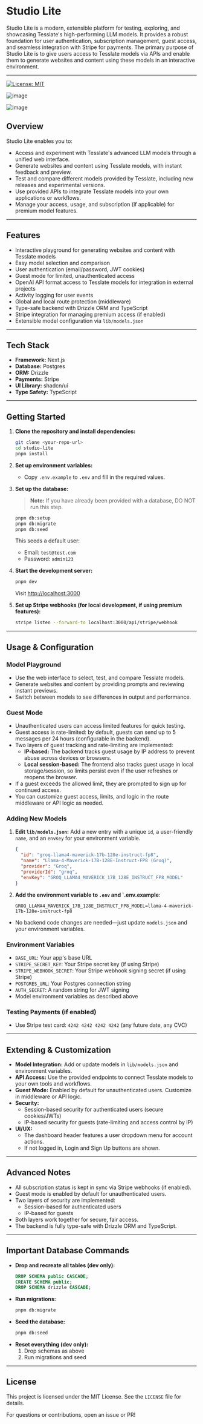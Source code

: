 # Studio Lite

Studio Lite is a modern, extensible platform for testing, exploring, and showcasing Tesslate's high-performing LLM models. It provides a robust foundation for user authentication, subscription management, guest access, and seamless integration with Stripe for payments. The primary purpose of Studio Lite is to give users access to Tesslate models via APIs and enable them to generate websites and content using these models in an interactive environment.

---

[![License: MIT](https://img.shields.io/badge/License-MIT-yellow.svg)](https://opensource.org/licenses/MIT)

![image](https://github.com/user-attachments/assets/8c92faac-d03e-4812-bcf7-1d57ba424c2d)

![image](https://github.com/user-attachments/assets/c8427401-d8c0-4fa2-9086-dcc01b4b46e8)


## Overview

Studio Lite enables you to:
- Access and experiment with Tesslate's advanced LLM models through a unified web interface.
- Generate websites and content using Tesslate models, with instant feedback and preview.
- Test and compare different models provided by Tesslate, including new releases and experimental versions.
- Use provided APIs to integrate Tesslate models into your own applications or workflows.
- Manage your access, usage, and subscription (if applicable) for premium model features.

---

## Features

- Interactive playground for generating websites and content with Tesslate models
- Easy model selection and comparison
- User authentication (email/password, JWT cookies)
- Guest mode for limited, unauthenticated access
- OpenAI API format access to Tesslate models for integration in external projects
- Activity logging for user events
- Global and local route protection (middleware)
- Type-safe backend with Drizzle ORM and TypeScript
- Stripe integration for managing premium access (if enabled)
- Extensible model configuration via `lib/models.json`

---

## Tech Stack

- **Framework:** Next.js
- **Database:** Postgres
- **ORM:** Drizzle
- **Payments:** Stripe
- **UI Library:** shadcn/ui
- **Type Safety:** TypeScript

---

## Getting Started

1. **Clone the repository and install dependencies:**
   ```sh
   git clone <your-repo-url>
   cd studio-lite
   pnpm install
   ```

2. **Set up environment variables:**
   - Copy `.env.example` to `.env` and fill in the required values.

3. **Set up the database:**
   > **Note:** If you have already been provided with a database, DO NOT run this step.
   ```sh
   pnpm db:setup
   pnpm db:migrate
   pnpm db:seed
   ```
   This seeds a default user:
   - Email: `test@test.com`
   - Password: `admin123`

4. **Start the development server:**
   ```sh
   pnpm dev
   ```
   Visit [http://localhost:3000](http://localhost:3000)

5. **Set up Stripe webhooks (for local development, if using premium features):**
   ```sh
   stripe listen --forward-to localhost:3000/api/stripe/webhook
   ```

---

## Usage & Configuration

### Model Playground
- Use the web interface to select, test, and compare Tesslate models.
- Generate websites and content by providing prompts and reviewing instant previews.
- Switch between models to see differences in output and performance.

### Guest Mode
- Unauthenticated users can access limited features for quick testing.
- Guest access is rate-limited: by default, guests can send up to 5 messages per 24 hours (configurable in the backend).
- Two layers of guest tracking and rate-limiting are implemented:
  - **IP-based:** The backend tracks guest usage by IP address to prevent abuse across devices or browsers.
  - **Local session-based:** The frontend also tracks guest usage in local storage/session, so limits persist even if the user refreshes or reopens the browser.
- If a guest exceeds the allowed limit, they are prompted to sign up for continued access.
- You can customize guest access, limits, and logic in the route middleware or API logic as needed.

### Adding New Models
1. **Edit `lib/models.json`:**
   Add a new entry with a unique `id`, a user-friendly `name`, and an `envKey` for your environment variable.
   ```json
   {
     "id": "groq-llama4-maverick-17b-128e-instruct-fp8",
     "name": "Llama-4-Maverick-17B-128E-Instruct-FP8 (Groq)",
     "provider": "Groq",
     "providerId": "groq",
     "envKey": "GROQ_LLAMA4_MAVERICK_17B_128E_INSTRUCT_FP8_MODEL"
   }
   ```
2. **Add the environment variable to `.env` and `.env.example**:
   ```env
   GROQ_LLAMA4_MAVERICK_17B_128E_INSTRUCT_FP8_MODEL=llama-4-maverick-17b-128e-instruct-fp8
   ```
- No backend code changes are needed—just update `models.json` and your environment variables.

### Environment Variables
- `BASE_URL`: Your app's base URL
- `STRIPE_SECRET_KEY`: Your Stripe secret key (if using Stripe)
- `STRIPE_WEBHOOK_SECRET`: Your Stripe webhook signing secret (if using Stripe)
- `POSTGRES_URL`: Your Postgres connection string
- `AUTH_SECRET`: A random string for JWT signing
- Model environment variables as described above

### Testing Payments (if enabled)
- Use Stripe test card: `4242 4242 4242 4242` (any future date, any CVC)

---

## Extending & Customization

- **Model Integration:** Add or update models in `lib/models.json` and environment variables.
- **API Access:** Use the provided endpoints to connect Tesslate models to your own tools and workflows.
- **Guest Mode:** Enabled by default for unauthenticated users. Customize in middleware or API logic.
- **Security:**
  - Session-based security for authenticated users (secure cookies/JWTs)
  - IP-based security for guests (rate-limiting and access control by IP)
- **UI/UX:**
  - The dashboard header features a user dropdown menu for account actions.
  - If not logged in, Login and Sign Up buttons are shown.

---

## Advanced Notes

- All subscription status is kept in sync via Stripe webhooks (if enabled).
- Guest mode is enabled by default for unauthenticated users.
- Two layers of security are implemented:
  - Session-based for authenticated users
  - IP-based for guests
- Both layers work together for secure, fair access.
- The backend is fully type-safe with Drizzle ORM and TypeScript.

---

## Important Database Commands

- **Drop and recreate all tables (dev only):**
  ```sql
  DROP SCHEMA public CASCADE;
  CREATE SCHEMA public;
  DROP SCHEMA drizzle CASCADE;
  ```
- **Run migrations:**
  ```sh
  pnpm db:migrate
  ```
- **Seed the database:**
  ```sh
  pnpm db:seed
  ```
- **Reset everything (dev only):**
  1. Drop schemas as above
  2. Run migrations and seed

---

## License

This project is licensed under the MIT License. See the `LICENSE` file for details.

For questions or contributions, open an issue or PR!
